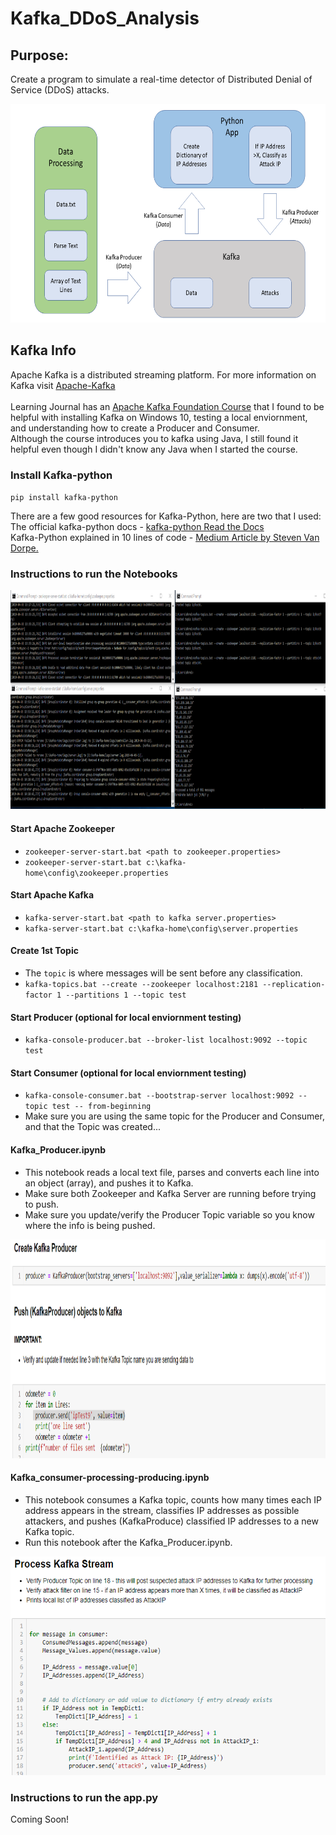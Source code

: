 # Kafka_DDoS_Analysis


## Purpose:
Create a program to simulate a real-time detector of Distributed Denial of Service (DDoS) attacks.<br>

<p align="center">
<img src="img/Kafka_Flowchart.png" width="700" height="350" title="screenshot">
</p>

## Kafka Info
Apache Kafka is a distributed streaming platform. For more information on Kafka visit <a href="https://kafka.apache.org/">Apache-Kafka</a><br><br>
Learning Journal has an <a href="https://www.learningjournal.guru/courses/kafka/kafka-foundation-training/">Apache Kafka Foundation Course</a> that I found to be helpful with installing Kafka on Windows 10, testing a local enviornment, and understanding how to create a Producer and Consumer. <br>Although the course introduces you to kafka using Java, I still found it helpful even though I didn't know any Java when I started the course.

### Install Kafka-python

`pip install kafka-python` <br>

There are a few good resources for Kafka-Python, here are two that I used: <br>
The official kafka-python docs - <a href="https://kafka-python.readthedocs.io/en/master/usage.html#kafkaconsumer">kafka-python Read the Docs</a> <br>
Kafka-Python explained in 10 lines of code - <a href="https://towardsdatascience.com/kafka-python-explained-in-10-lines-of-code-800e3e07dad1">Medium Article by Steven Van Dorpe.</a><br>

### Instructions to run the Notebooks
<p align="center">
<img src="img/kafka_command_line_summary.png" width="700" height="350" title="screenshot">
</p>

#### Start Apache Zookeeper
 - `zookeeper-server-start.bat <path to zookeeper.properties>`
 - `zookeeper-server-start.bat c:\kafka-home\config\zookeeper.properties`

#### Start Apache Kafka
- `kafka-server-start.bat <path to kafka server.properties>`
- `kafka-server-start.bat c:\kafka-home\config\server.properties`

#### Create 1st Topic
- The `topic` is where messages will be sent before any classification.
- `kafka-topics.bat --create --zookeeper localhost:2181 --replication-factor 1 --partitions 1 --topic test`

#### Start Producer (optional for local enviornment testing)
- `kafka-console-producer.bat --broker-list localhost:9092 --topic test`

#### Start Consumer (optional for local enviornment testing)
- `kafka-console-consumer.bat --bootstrap-server localhost:9092 --topic test -- from-beginning`
- Make sure you are using the same topic for the Producer and Consumer, and that the Topic was created...

#### Kafka_Producer.ipynb
- This notebook reads a local text file, parses and converts each line into an object (array), and pushes it to Kafka.
- Make sure both Zookeeper and Kafka Server are running before trying to push.
- Make sure you update/verify the Producer Topic variable so you know where the info is being pushed.
<p align="center">
<img src="img/Kafka_producer.png" width="700" height="350" title="screenshot">
</p>

#### Kafka_consumer-processing-producing.ipynb
- This notebook consumes a Kafka topic, counts how many times each IP address appears in the stream, classifies IP addresses as possible attackers, and pushes (KafkaProduce) classified IP addresses to a new Kafka topic.
- Run this notebook after the Kafka_Producer.ipynb.
<p align="center">
<img src="img/kafka_process_stream.png" width="700" height="350" title="screenshot">
</p>

### Instructions to run the app.py
Coming Soon!
